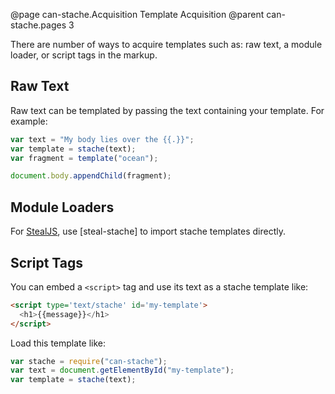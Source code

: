 @page can-stache.Acquisition Template Acquisition
@parent can-stache.pages 3

There are number of ways to acquire templates such as: raw text,
a module loader, or script tags in the markup.

## Raw Text

Raw text can be templated by passing the text containing your template.  For example:

```js
var text = "My body lies over the {{.}}";
var template = stache(text);
var fragment = template("ocean");

document.body.appendChild(fragment);
```

## Module Loaders

For [StealJS](https://stealjs.com/), use [steal-stache] to import stache templates directly.


## Script Tags

You can embed a `<script>` tag and use its text as a stache template like:

```html
<script type='text/stache' id='my-template'>
  <h1>{{message}}</h1>
</script>
```

Load this template like:

```js
var stache = require("can-stache");
var text = document.getElementById("my-template");
var template = stache(text);
```
